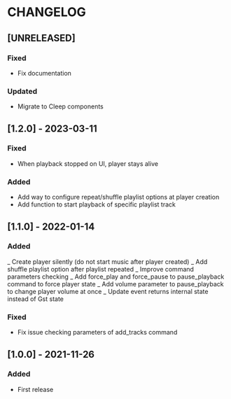 # CHANGELOG

## [UNRELEASED]
### Fixed
- Fix documentation

### Updated
- Migrate to Cleep components

## [1.2.0] - 2023-03-11
### Fixed
- When playback stopped on UI, player stays alive

### Added
- Add way to configure repeat/shuffle playlist options at player creation
- Add function to start playback of specific playlist track

## [1.1.0] - 2022-01-14
### Added
_ Create player silently (do not start music after player created)
_ Add shuffle playlist option after playlist repeated
_ Improve command parameters checking
_ Add force_play and force_pause to pause_playback command to force player state
_ Add volume parameter to pause_playback to change player volume at once
_ Update event returns internal state instead of Gst state

### Fixed
- Fix issue checking parameters of add_tracks command

## [1.0.0] - 2021-11-26
### Added
- First release

